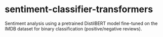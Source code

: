 # sentiment-classifier-transformers
Sentiment analysis using a pretrained DistilBERT model fine-tuned on the IMDB dataset for binary classification (positive/negative reviews).
